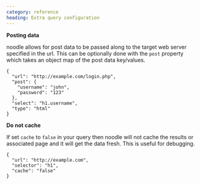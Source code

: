 ```yaml
---
category: reference
heading: Extra query configuration
---
```


**Posting data**

noodle allows for post data to be passed along to the target web server 
specified in the url. This can be optionally done with the `post` property 
which takes an object map of the post data key/values.

    {
      "url": "http://example.com/login.php",
      "post": {
        "username": "john",
        "password": "123"
      },
      "select": "h1.username",
      "type": "html"
    }

**Do not cache**

If set `cache` to `false` in your query then noodle will not cache the results 
or associated page and it will get the data fresh. This is useful for debugging.

    {
      "url": "http://example.com",
      "selector": "h1",
      "cache": "false"
    }
  